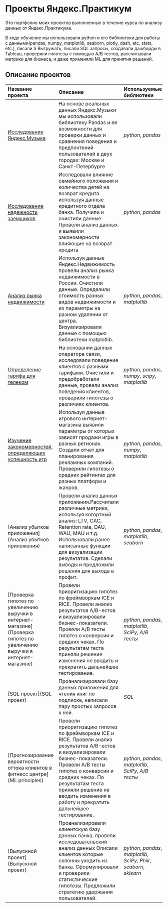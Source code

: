 # Проекты Яндекс.Практикум

Это портфолио моих проектов выполненных в течение курса по анализу данных от Яндекс.Практикума.

В ходе обучение мы использовали python и его библиотеки для работы с данными(pandas, numpy, matplotlib, seaborn, plotly, dash, etc, stats, etc.), писали S
Выгружать, писали SQL запросы, создавали дашборды в Tableau, проверяли гипотезы с помощью A/B тестов, рассчитывали метрики для бизнеса, и даже применяли ML для принятия решений.

## Описание проектов

| Название проекта | Описание | Используемые библиотеки | 
| :---------------------- | :---------------------- | :---------------------- |
| [Исследование Яндекс.Музыка](https://github.com/kristalls/practicum_projects_rep/tree/main/Исследование%20Яндекс.Музыка) | На основе реальных данных Яндекс.Музыки мы использовали библиотеку Pandas и ее возможности для проверки данных и сравнения поведения и предпочтений пользователей в двух городах: Москве и Санкт-Петербурге| *python*, *pandas* |
| [Исследование надежности заемщиков](https://github.com/kristalls/practicum_projects_rep/tree/main/Исследование%20надежности%20заемщиков)| Исследовали влияние семейного положения и количества детей на возврат кредита используя данные кредитного отдела банка. Получили и очистили данные. Провели анализ данных и выявили закономерности влияющие на возврат кредита| *python*, *pandas* |
| [Анализ рынка недвижимости](https://github.com/kristalls/practicum_projects_rep/tree/main/Анализ%20рынка%20недвижимости) | Используя данные Яндекс.Недвижимость провели анализ рынка недвижимости в России. Очистили данные. Определили стоимость разных видов недвижимости и их параметры на разном удалении от центра. Визуализировали данные с помощью библиотеки matplotlib. | *python*, *pandas*, *matplotlib* |
| [Определение тарифа для телеком](https://github.com/kristalls/practicum_projects_rep/tree/main/Определение%20тарифа%20для%20телеком) | На основании данных оператора связи, исследовали поведение клиентов с разными тарифами. Очистили и предобработали данные, провели анализ поведения клиентов, проверили гипотезы о различиях клиентов. | *python*, *pandas*, *numpy*, *scipy*, *matplotlib* |
| [Изучение закономерностей, определяющих успешность игр](https://github.com/kristalls/practicum_projects_rep/tree/main/Изучение%20закономерностей%2C%20определяющих%20успешность%20игр%20)| Используя данные игрового интернет-магазина выявили параметры от которых зависят продажи игры в разных регионах. Создали отчет для планирования рекламных компаний. Проверили гипотезы о средних рейтингах для разных платформ и жанров.| *python*, *pandas*, *numpy*, *matplotlib* |
| [Анализ убытков приложения](Анализ убытков приложения) | Провели анализ данных приложения.Рассчитали различные метрики, используя когортный анализ: LTV, CAC, Retention rate, DAU, WAU, MAU и т.д. Использовали ранее написанные функции для визуализации результатов. Сделали выводы и предложили решения для выхода в профит.| *python*, *pandas*, *matplotlib*, *seaborn* |
| [Проверка гипотез по увеличению выручки в интернет-магазине](Проверка гипотез по увеличению выручки в интернет-магазине) | Провели приоритизацию гипотез по фреймворкам ICE и RICE. Провели анализ результатов A/B-естов и визуализировали бизнес-показатели. Провели A/B тесты гипотез о конверсии и средних чеках. По результатам теста приняли решение изменения не вводить и прекратить дальнейшее тестирование.| *python*, *pandas*, *matplotlib*, *SciPy*, *A/B тесты* |
| [SQL проект](SQL проект) | Проанализировали базу данных приложения для чтения книг по подписке, написали пару простых запросов к ней. | *SQL* |
| [Прогнозирование вероятности оттока клиентов в фитнесс центре](ML principles) | Провели приоритизацию гипотез по фреймворкам ICE и RICE. Провели анализ результатов A/B-естов и визуализировали бизнес-показатели. Провели A/B тесты гипотез о конверсии и средних чеках. По результатам теста приняли решение не вводить изменения в работу и прекратить дальнейшее тестирование.| *python*, *pandas*, *matplotlib*, *SciPy*, *A/B тесты* |
| [Выпускной проект](Выпускной проект)| Проанализировали клиентскую базу данных банка, провели исследовательский анализ данных Описали клиентов которые склонны уходить из банка. Сформулировали и проверили статистические гипотезы. Предложили стратегию удержания пользователей. | *python*, *pandas*, *matplotlib*, *SciPy*, *Phik*, *seaborn*, *sklearn* |










